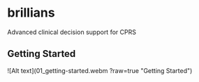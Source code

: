 # brillians
Advanced clinical decision support for CPRS


## Getting Started
![Alt text](01_getting-started.webm ?raw=true "Getting Started")

